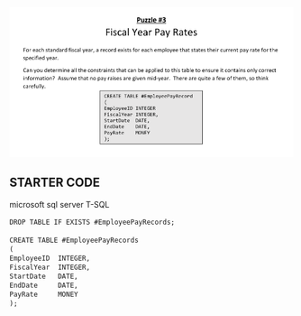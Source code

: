 ![image](image/3.png)       
## STARTER CODE
microsoft sql server T-SQL
```
DROP TABLE IF EXISTS #EmployeePayRecords;

CREATE TABLE #EmployeePayRecords
(
EmployeeID  INTEGER,
FiscalYear  INTEGER,
StartDate   DATE,
EndDate     DATE,
PayRate     MONEY
);
```